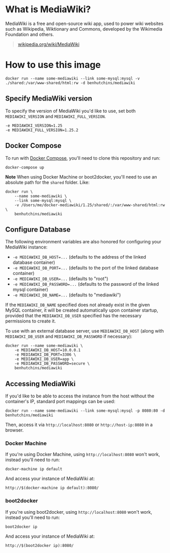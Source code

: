 # What is MediaWiki?

MediaWiki is a free and open-source wiki app, used to power wiki websites such
as Wikipedia, Wiktionary and Commons, developed by the Wikimedia Foundation and
others.

> [wikipedia.org/wiki/MediaWiki](https://en.wikipedia.org/wiki/MediaWiki)

# How to use this image

    docker run --name some-mediawiki --link some-mysql:mysql -v ./shared:/var/www-shared/html:rw -d benhutchins/mediawiki

## Specify MediaWiki version

To specify the version of MediaWiki you'd like to use, set both `MEDIAWIKI_VERSION` and `MEDIAWIKI_FULL_VERSION`.

    -e MEDIAWIKI_VERSION=1.25
    -e MEDIAWIKI_FULL_VERSION=1.25.2

## Docker Compose

To run with [Docker Compose](https://docs.docker.com/compose/install/), you'll need to clone this repository and run:

    docker-compose up

**Note** When using Docker Machine or boot2docker, you'll need to use an absolute path for the `shared` folder. Like:

    docker run \
        --name some-mediawiki \
        --link some-mysql:mysql \
        -v /Users/me/docker-mediawiki/1.25/shared/:/var/www-shared/html:rw \
        benhutchins/mediawiki

## Configure Database

The following environment variables are also honored for configuring your
MediaWiki instance:

 - `-e MEDIAWIKI_DB_HOST=...` (defaults to the address of the linked database container)
 - `-e MEDIAWIKI_DB_PORT=...` (defaults to the port of the linked database container)
 - `-e MEDIAWIKI_DB_USER=...` (defaults to "root")
 - `-e MEDIAWIKI_DB_PASSWORD=...` (defaults to the password of the linked mysql container)
 - `-e MEDIAWIKI_DB_NAME=...` (defaults to "mediawiki")

If the `MEDIAWIKI_DB_NAME` specified does not already exist in the given MySQL
container,  it will be created automatically upon container startup, provided
that the `MEDIAWIKI_DB_USER` specified has the necessary permissions to create
it.

To use with an external database server, use `MEDIAWIKI_DB_HOST` (along with
`MEDIAWIKI_DB_USER` and `MEDIAWIKI_DB_PASSWORD` if necessary):

    docker run --name some-mediawiki \
        -e MEDIAWIKI_DB_HOST=10.0.0.1
        -e MEDIAWIKI_DB_PORT=3306 \
        -e MEDIAWIKI_DB_USER=app \
        -e MEDIAWIKI_DB_PASSWORD=secure \
        benhutchins/mediawiki

## Accessing MediaWiki

If you'd like to be able to access the instance from the host without the
container's IP, standard port mappings can be used:

    docker run --name some-mediawiki --link some-mysql:mysql -p 8080:80 -d benhutchins/mediawiki

Then, access it via `http://localhost:8080` or `http://host-ip:8080` in a browser.

### Docker Machine

If you're using Docker Machine, using `http://localhost:8080` won't work, instead you'll need to run:

    docker-machine ip default

And access your instance of MediaWiki at:

    http://$(docker-machine ip default):8080/

### boot2docker

If you're using boot2docker, using `http://localhost:8080` won't work, instead you'll need to run:

    boot2docker ip

And access your instance of MediaWiki at:

    http://$(boot2docker ip):8080/

